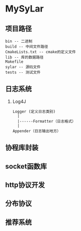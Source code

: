 # MySyLar

## 项目路径

```shell
bin -- 二进制
build -- 中间文件路径
CmakeLists.txt -- cmake的定义文件
lib -- 库的数据路径
Makefile
sylar -- 源码文件
tests -- 测试文件
```

## 日志系统

1. Log4J

    ```shell
    Logger (定义日志类别)
      |
      |------Formatter（日志格式）
      |
    Appender（日志输出地方）
    ```

## 协程库封装

## socket函数库

## http协议开发

## 分布协议

## 推荐系统
